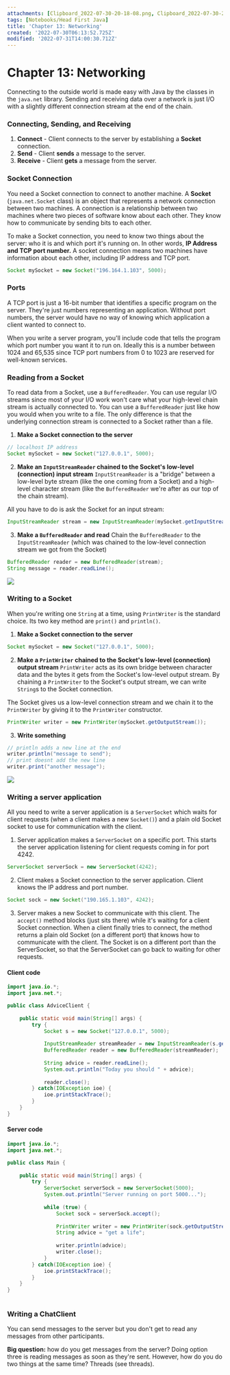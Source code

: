 ```yaml
---
attachments: [Clipboard_2022-07-30-20-18-08.png, Clipboard_2022-07-30-20-27-14.png]
tags: [Notebooks/Head First Java]
title: 'Chapter 13: Networking'
created: '2022-07-30T06:13:52.725Z'
modified: '2022-07-31T14:00:30.712Z'
---
```


# Chapter 13: Networking

Connecting to the outside world is made easy with Java by the classes in the `java.net` library. Sending and receiving data over a network is just I/O with a slightly different connection stream at the end of the chain. 

### Connecting, Sending, and Receiving

1. __Connect__ - Client connects to the server by establishing a __Socket__ connection.
2. __Send__ - Client __sends__ a message to the server.
3. __Receive__ - Client __gets__ a message from the server.

### Socket Connection

You need a Socket connection to connect to another machine. A __Socket__ (`java.net.Socket` class) is an object that represents a network connection between two machines. A connection is a relationship between two machines where two pieces of software know about each other. They know how to communicate by sending bits to each other. 

To make a Socket connection, you need to know two things about the server: who it is and which port it's running on. In other words, __IP Address and TCP port number.__ A socket connection means two machines have information about each other, including IP address and TCP port.

```java
Socket mySocket = new Socket("196.164.1.103", 5000);
```

### Ports

A TCP port is just a 16-bit number that identifies a specific program on the server. They're just numbers representing an application. Without port numbers, the server would have no way of knowing which application a client wanted to connect to. 

When you write a server program, you'll include code that tells the program which port number you want it to run on. Ideally this is a number between 1024 and 65,535 since TCP port numbers from 0 to 1023 are reserved for well-known services.

### Reading from a Socket

To read data from a Socket, use a `BufferedReader`. You can use regular I/O streams since most of your I/O work won't care what your high-level chain stream is actually connected to. You can use a `BufferedReader` just like how you would when you write to a file. The only difference is that the underlying connection stream is connected to a Socket rather than a file.

1. __Make a Socket connection to the server__
```java
// localhost IP address
Socket mySocket = new Socket("127.0.0.1", 5000);
```

2. __Make an `InputStreamReader` chained to the Socket's low-level (connection) input stream__
`InputStreamReader` is a "bridge" between a low-level byte stream (like the one coming from a Socket) and a high-level character stream (like the `BufferedReader` we're after as our top of the chain stream).

All you have to do is ask the Socket for an input stream:
```java
InputStreamReader stream = new InputStreamReader(mySocket.getInputStream());
```

3. __Make a `BufferedReader` and read__
Chain the `BufferedReader` to the `InputStreamReader` (which was chained to the low-level connection stream we got from the Socket)

```java
BufferedReader reader = new BufferedReader(stream);
String message = reader.readLine();
```
![](@attachment/Clipboard_2022-07-30-20-18-08.png)

### Writing to a Socket

When you're writing one `String` at a time, using `PrintWriter` is the standard choice. Its two key method are `print()` and `println()`.

1. __Make a Socket connection to the server__
```java
Socket mySocket = new Socket("127.0.0.1", 5000);
```

2. __Make a `PrintWriter` chained to the Socket's low-level (connection) output stream__
`PrintWriter` acts as its own bridge between character data and the bytes it gets from the Socket's low-level output stream. By chaining a `PrintWriter` to the Socket's output stream, we can write `String`s to the Socket connection.

The Socket gives us a low-level connection stream and we chain it to the `PrintWriter` by giving it to the `PrintWriter` constructor.
```java
PrintWriter writer = new PrintWriter(mySocket.getOutputStream());
```

3. __Write something__
```java
// println adds a new line at the end
writer.println("message to send");
// print doesnt add the new line
writer.print("another message");
```

![](@attachment/Clipboard_2022-07-30-20-27-14.png)

### Writing a server application

All you need to write a server application is a `ServerSocket` which waits for client requests (when a client makes a new `Socket()`) and a plain old Socket socket to use for communication with the client.

1. Server application makes a `ServerSocket` on a specific port. This starts the server application listening for client requests coming in for port 4242.
```java
ServerSocket serverSock = new ServerSocket(4242);
```

2. Client makes a Socket connection to the server application. Client knows the IP address and port number.
```java
Socket sock = new Socket("190.165.1.103", 4242);
```

3. Server makes a new Socket to communicate with this client. The `accept()` method blocks (just sits there) while it's waiting for a client Socket connection. When a client finally tries to connect, the method returns a plain old Socket (on a different port) that knows how to communicate with the client. The Socket is on a different port than the ServerSocket, so that the ServerSocket can go back to waiting for other requests.

#### Client code
```java
import java.io.*;
import java.net.*;

public class AdviceClient {
	
	public static void main(String[] args) {
		try {
			Socket s = new Socket("127.0.0.1", 5000);
			
			InputStreamReader streamReader = new InputStreamReader(s.getInputStream());
			BufferedReader reader = new BufferedReader(streamReader);
			
			String advice = reader.readLine();
			System.out.println("Today you should " + advice);
			
			reader.close();
		} catch(IOException ioe) {
			ioe.printStackTrace();
		}
	}
}
```

#### Server code
```java
import java.io.*;
import java.net.*;

public class Main {
	
	public static void main(String[] args) {
		try {
			ServerSocket serverSock = new ServerSocket(5000);
			System.out.println("Server running on port 5000...");
			
			while (true) {
				Socket sock = serverSock.accept();
				
				PrintWriter writer = new PrintWriter(sock.getOutputStream());
				String advice = "get a life";
				
				writer.println(advice);
				writer.close();
			}
		} catch(IOException ioe) {
			ioe.printStackTrace();
		}		
	}
}
 
```

### Writing a ChatClient

You can send messages to the server but you don't get to read any messages from other participants. 

__Big question:__ how do you get messages from the server? Doing option three is reading messages as soon as they're sent. However, how do you do two things at the same time? Threads (see threads).





